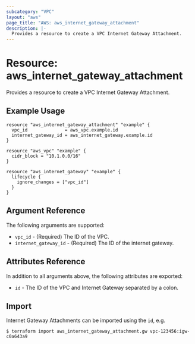 ```yaml
---
subcategory: "VPC"
layout: "aws"
page_title: "AWS: aws_internet_gateway_attachment"
description: |-
  Provides a resource to create a VPC Internet Gateway Attachment.
---
```


# Resource: aws_internet_gateway_attachment

Provides a resource to create a VPC Internet Gateway Attachment.

## Example Usage

```hcl
resource "aws_internet_gateway_attachment" "example" {
  vpc_id              = aws_vpc.example.id
  internet_gateway_id = aws_internet_gateway.example.id
}

resource "aws_vpc" "example" {
  cidr_block = "10.1.0.0/16"
}

resource "aws_internet_gateway" "example" {
  lifecycle {
    ignore_changes = ["vpc_id"]
  }
}
```

## Argument Reference

The following arguments are supported:

* `vpc_id` - (Required) The ID of the VPC.
* `internet_gateway_id` - (Required) The ID of the internet gateway.

## Attributes Reference

In addition to all arguments above, the following attributes are exported:

* `id` - The ID of the VPC and Internet Gateway separated by a colon.


## Import

Internet Gateway Attachments can be imported using the `id`, e.g.

```
$ terraform import aws_internet_gateway_attachment.gw vpc-123456:igw-c0a643a9
```
